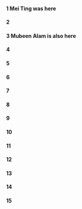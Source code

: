 #### 1 Mei Ting was here
#### 2
#### 3 Mubeen Alam is also here
#### 4
#### 5
#### 6
#### 7
#### 8
#### 9
#### 10
#### 11
#### 12
#### 13
#### 14
#### 15
